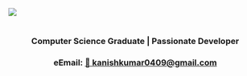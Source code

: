 ![](https://via.placeholder.com/1200x200/333333/FFFFFF99?text=Hi%20%20I%27m%20Kanishkumar)
<br>
<br>
<h3 align="center">Computer Science Graduate | Passionate Developer</h3>
<h3 align="center">eEmail: <a href="mailto:kanishkumar0409@gmail.com">📧 kanishkumar0409@gmail.com</a></h3>
<br>
